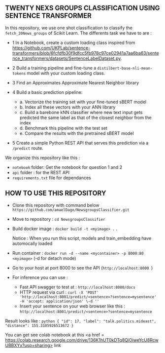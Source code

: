 ## TWENTY NEXS GROUPS CLASSIFICATION USING SENTENCE TRANSFORMER


In this repository, we use one shot classification to classify the ```fetch_20News_groups``` of Scikit Learn.
The differents task we have to are : 
 - 1 In a Notebook, create a custom loading class inspired from https://github.com/UKPLab/sentence-transformers/blob/6fcfdfb30f9dfcc5fb978c97ce02941a7aa6ba63/sentence_transformers/datasets/SentenceLabelDataset.py.

 - 2 Build a training pipeline and fine-tune a ```distilbert-base-nli-mean-tokens``` model with your custom loading class.

 - 3 Find an Approximates Approximate Nearest Neighbor library

 - 4 Build a basic prediction pipeline:
    - a. Vectorize the training set with your fine-tuned sBERT model
    - b. Index all these vectors with your ANN library
    - c. Build a barebone kNN classifier where new text input gets predicted the same label as that of the closest neighbor from the index
    - d. Benchmark this pipeline with the test set
    - e. Compare the results with the pretrained sBERT model

 - 5 Create a simple Python REST API that serves this prediction via a ```/predict``` route.


 We organize this repository like this : 

 - ```notebook``` folder: Get the notebook for question 1 and 2
 - ```api``` folder : for the REST API
 - ```requirements.txt``` file for dependances


 ## HOW TO USE THIS REPOSITORY

  - Clone this repository with command below ```https://github.com/amaelDago/NewsgroupsClassifier.git```
  - Move to repository : ```cd NewsgroupsClassifier```
  - Build docker image : ```docker build -t <myimage> .``` . 
  
    Notice : When you run this script, models and train_embedding have automocally loaded

  - Run container : ```docker run -d --name <mycontainer> -p 8000:80 <myimage>``` (-d for detach mode)
  - Go to your host at port 8000 to see the API (```http://localhost:8000 ```) 
  - For inference you can use : 
      - Fast API swagger to test at :  ```http://localhost:8000/docs```
      - HTTP request via curl : ```curl -X 'POST' 'http://localhost:8001/predict/<sentence>?sentence=mysentence' -H 'accept: application/json' \-d ''```
      - Insert your sentence on your web browser like this : ```http://localhost:8001/predict/<sentence>?sentence=mysentence```

   Result looks like : 
      ```python
         {
      "id": 17,
      "label": "talk.politics.mideast",
      "distance": 155.3105926513672
      }
      ```

You can get see colab notebook at this <a href = https://colab.research.google.com/drive/136K1hUT0kDTq8QiOiweYcU8RcwUBBXYx?usp=sharing> link<a>

   
